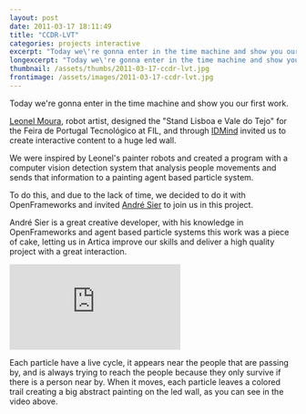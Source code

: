 ```yaml
---
layout: post
date: 2011-03-17 18:11:49
title: "CCDR-LVT"
categories: projects interactive
excerpt: "Today we\'re gonna enter in the time machine and show you our first work."
longexcerpt: "Today we\'re gonna enter in the time machine and show you our first work."
thumbnail: /assets/thumbs/2011-03-17-ccdr-lvt.jpg
frontimage: /assets/images/2011-03-17-ccdr-lvt.jpg
---
```


Today we're gonna enter in the time machine and show you our first work.

<a href="http://www.leonelmoura.com/">Leonel Moura</a>, robot artist, designed the "Stand Lisboa e Vale do Tejo" for the Feira de Portugal Tecnológico at FIL, and through <a href="http://www.idmind.pt/">IDMind</a> invited us to create interactive content to a huge led wall.

We were inspired by Leonel's painter robots and created a program with a computer vision detection system that analysis people movements and sends that information to a painting agent based particle system.

To do this, and due to the lack of time, we decided to do it with OpenFrameworks and invited <a href="http://s373.net/sier/">André Sier</a> to join us in this project.

André Sier is a great creative developer, with his knowledge in OpenFrameworks and agent based particle systems this work was a piece of cake, letting us in Artica improve our skills and deliver a high quality project with a great interaction.

<div class="video-container"><iframe src="http://player.vimeo.com/video/17426901" frameborder="0" allowfullscreen></iframe></div><p>

Each particle have a live cycle, it appears near the people that are passing by, and is always trying to reach the people because they only survive if there is a person near by. When it moves, each particle leaves a colored trail creating a big abstract painting on the led wall, as you can see in the video above.